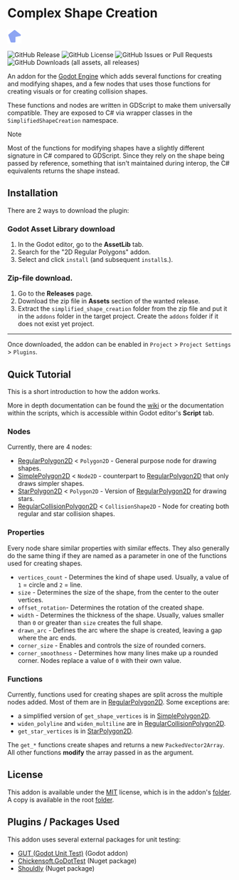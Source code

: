 # Complex Shape Creation

![Regular Polygon 2D icon](/addons/simplified_shape_creation/regular_polygon_2d/regular_polygon_2d.svg)

![GitHub Release](https://img.shields.io/github/v/release/9thAzure/simplified_shape_creation)
![GitHub License](https://img.shields.io/github/license/9thAzure/simplified_shape_creation)
![GitHub Issues or Pull Requests](https://img.shields.io/github/issues/9thAzure/simplified_shape_creation)
![GitHub Downloads (all assets, all releases)](https://img.shields.io/github/downloads/9thAzure/simplified_shape_creation/total)

An addon for the  [Godot Engine](https://godotengine.org/) which adds several functions for creating and modifying shapes,
and a few nodes that uses those functions for creating visuals or for creating collision shapes.

These functions and nodes are written in GDScript to make them universally compatible.
They are exposed to C# via wrapper classes in the `SimplifiedShapeCreation` namespace. 

> [!NOTE]
> Most of the functions for modifying shapes have a slightly different signature in C# compared to GDScript.
> Since they rely on the shape being passed by reference, something that isn't maintained during interop,
> the C# equivalents returns the shape instead.

## Installation

There are 2 ways to download the plugin:

### Godot Asset Library download
1. In the Godot editor, go to the **AssetLib** tab.
2. Search for the "2D Regular Polygons" addon.
3. Select and click `install` (and subsequent `install`s.).

### Zip-file download.
1. Go to the **Releases** page.
2. Download the zip file in **Assets** section of the wanted release.
3. Extract the `simplified_shape_creation` folder from the zip file and put it in the `addons` folder in the target project.
    Create the `addons` folder if it does not exist yet project.

***

Once downloaded, the addon can be enabled in `Project` > `Project Settings` > `Plugins`.

## Quick Tutorial

This is a short introduction to how the addon works.

More in depth documentation can be found the [wiki](https://github.com/9thAzure/simplified_shape_creation/wiki)
or the documentation within the scripts, which is accessible within Godot editor's **Script** tab.

### Nodes

Currently, there are 4 nodes:
- [RegularPolygon2D] < `Polygon2D` - General purpose node for drawing shapes. 
- [SimplePolygon2D] < `Node2D` - counterpart to [RegularPolygon2D] that only draws simpler shapes.
- [StarPolygon2D] < `Polygon2D` - Version of [RegularPolygon2D] for drawing stars.
- [RegularCollisionPolygon2D] < `CollisionShape2D` - Node for creating both regular and star collision shapes.

### Properties

Every node share similar properties with similar effects.
They also generally do the same thing if they are named as a parameter in one of the functions used for creating shapes.

- `vertices_count` - Determines the kind of shape used. Usually, a value of `1` = circle and `2` = line.
- `size` - Determines the size of the shape, from the center to the outer vertices.
- `offset_rotation`- Determines the rotation of the created shape.
- `width` - Determines the thickness of the shape. Usually, values smaller than `0` or greater than `size` creates the full shape.
- `drawn_arc` - Defines the arc where the shape is created, leaving a gap where the arc ends.
- `corner_size` - Enables and controls the size of rounded corners.
- `corner_smoothness` - Determines how many lines make up a rounded corner. Nodes replace a value of `0` with their own value.

### Functions

Currently, functions used for creating shapes are split across the multiple nodes added.
Most of them are in [RegularPolygon2D].
Some exceptions are:

- a simplified version of `get_shape_vertices` is in [SimplePolygon2D].
- `widen_polyline` and `widen_multiline` are in [RegularCollisionPolygon2D].
- `get_star_vertices` is in [StarPolygon2D].

The `get_*` functions create shapes and returns a new `PackedVector2Array`.
All other functions **modify** the array passed in as the argument.

## License

This addon is available under the [MIT](https://mit-license.org/) license,
which is in the addon's [folder](/addons/simplified_shape_creation/LICENSE.txt).
A copy is available in the root [folder](/LICENSE.md).

## Plugins / Packages Used

This addon uses several external packages for unit testing:
- [GUT (Godot Unit Test)](https://github.com/bitwes/Gut) (Godot addon)
- [Chickensoft.GoDotTest](https://github.com/chickensoft-games/GoDotTest) (Nuget package)
- [Shouldly](https://github.com/shouldly/shouldly) (Nuget package)

[RegularPolygon2D]: (/addons/simplified_shape_creation/regular_polygon_2d/regular_polygon_2d.gd)
[SimplePolygon2D]: (/addons/simplified_shape_creation/simple_polygon_2d/simple_polygon_2d.gd)
[RegularCollisionPolygon2D]: (/addons/simplified_shape_creation/regular_collision_polygon_2d/regular_collision_polygon_2d.gd)
[StarPolygon2D]: (/addons/simplified_shape_creation/star_polygon_2d/star_polygon_2d.gd)
